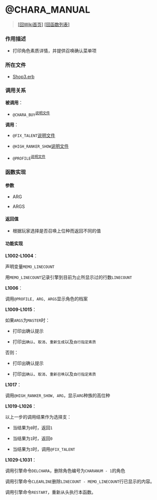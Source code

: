 ﻿# @CHARA_MANUAL

> [\[回Wiki首页\]](/Wiki) [\[回函数列表\]](/Wiki/erasqn_wiki/function/README.md)

### 作用描述

+ 打印角色素质详情，并提供召唤确认菜单项

### 所在文件

+ [Shop3.erb](/ERB/SHOP/Shop3.erb#L1011-L1031)

### 调用关系

**被调用**：

+ `@CHARA_BUY`<sup>[说明文件](/Wiki/erasqn_wiki/function/c/chara_buy.md)</sup>

**调用**：

+ `@FIX_TALENT`[说明文件](/Wiki/erasqn_wiki/function/f/fix_talent.md)</sup>

+ `@HIGH_RANKER_SHOW`[说明文件](/Wiki/erasqn_wiki/function/h/high_ranker_show.md)</sup>

+ `@PROFILE`<sup>[说明文件](/Wiki/erasqn_wiki/function/p/profile.md)</sup>

### 函数实现

#### 参数

+ ARG

+ ARGS

#### 返回值

+ 根据玩家选择是否召唤上位种而返回不同的值

#### 功能实现

**L1002-L1004**：

声明变量`MEMO_LINECOUNT`

用`MEMO_LINECOUNT`记录引擎到目前为止所显示过的行数`LINECOUNT`

**L1006**：

调用`@PROFILE, ARG, ARGS`显示角色的档案

**L1009-L1015**：

如果`ARGS`为`MASTER`时：

  + 打印出确认提示

  + 打印出`确认`、`取消`、`重新生成`以及`自行指定素质`

否则：

  + 打印出确认提示

  + 打印出`确认`、`取消`、`重新召唤`以及`自行指定素质`

**L1017**：

调用`@HIGH_RANKER_SHOW, ARG`，显示`ARG`种族的高位种

**L1019-L1026**：

以上一步的调用结果作为选择支：

  + 当结果为`0`时，返回`1`

  + 当结果为`1`时，返回`0`

  + 当结果为`3`时，调用`@FIX_TALENT`

**L1029-L1031**：

调用引擎命令`DELCHARA`，删除角色编号为`CHARANUM - 1`的角色

调用引擎命令`CLEARLINE`删除`LINECOUNT - MEMO_LINECOUNT`行已显示的内容。

调用引擎命令`RESTART`，重新从头执行本函数。
